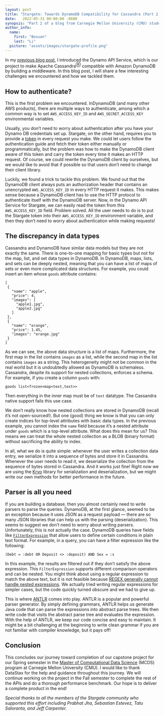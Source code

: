 ```yaml
---
layout: post
title: "Stargate: Towards DynamoDB Compatibility for Cassandra (Part 2)"
date:   2022-05-31 00:00:00 -0600
synopsis: "Part 2 of a blog from Carnegie Mellon University (CMU) students about their work on a DynamoDB-compatible API for Stargate."
author_info:
  name:
    first: "Boxuan"
    last: "Li"
  picture: "assets/images/stargate-profile.png"
---
```



In my [previous blog post](/2022/05/23/towards-dynamodb-compatibility-for-cassandra.html), I introduced the Dynamo API Service, which is our project to make Apache Cassandra<sup>Ⓡ</sup> compatible with Amazon DynamoDB by building a middleware. In this blog post, I will share a few interesting challenges we encountered and how we tackled them.

## How to authenticate?

This is the first problem we encountered. InDynamoDB (and many other AWS products), there are multiple ways to authenticate, among which a common way is to set `AWS_ACCESS_KEY_ID` and `AWS_SECRET_ACCESS_KEY` environmental variables.

Usually, you don’t need to worry about authentication after you have your Dynamo DB credentials set up. Stargate, on the other hand, requires you to provide a [token](https://stargate.io/docs/stargate/1.0/developers-guide/authnz.html) in every request you make. We could let users follow the authentication guide and fetch their token either manually or programmatically, but the problem was how to make the DynamoDB client aware of this token and carry the token every time it makes an HTTP request. Of course, we could rewrite the DynamoDB client by ourselves, but we would like to avoid that if possible so that users don’t need to change their client library.

Luckily, we found a trick to tackle this problem. We found out that the DynamoDB client always puts an authorization header that contains an unencrypted `AWS_ACCESS_KEY_ID` in every HTTP request it makes. This makes sense because a DynamoDB client has to use the HTTP protocol to authenticate itself with the DynamoDB server. Now, in the Dynamo API Service for Stargate, we can easily read the token from this `AWS_ACCESS_KEY_ID` field. Problem solved. All the user needs to do is to put the Stargate token into their `AWS_ACCESS_KEY_ID` environment variable, and then they don’t need to worry about authentication while making requests!

## The discrepancy in data types

Cassandra and DynamoDB have similar data models but they are not exactly the same. There is one-to-one mapping for basic types but not for the map, list, and set data types in DynamoDB. In DynamoDB, maps, lists, and sets can be deeply nested, meaning that you can have a list of maps of sets or even more complicated data structures. For example, you could insert an item whose `goods` attribute contains:

```
[
 {
   "name": "apple",
   "price": 4,
   "images": [
     "apple1.jpg",
     "apple2.jpg"
   ]
 },
 {
   "name": "orange",
   "price": 1.45,
   "images": "orange.jpg"
 }
]
```

As we can see, the above data structure is a list of maps. Furthermore, the first map in the list contains `images` as a list, while the second map in the list contains `images` as a string. This heterogeneity might not be common in the real world but it is undoubtedly allowed as DynamoDB is schemaless. Cassandra, despite its support for nested collections, enforces a schema. For example, if you create a column `goods` with:

```
goods list<frozen<map<text,text>>
```

Then everything in the inner map must be of `text` datatype. The Cassandra native support fails this use case.

We don’t really know how nested collections are stored in DynamoDB (recall it’s not open-sourced!). But one (good) thing we know is that you can only create indices for top-level attributes with basic data types. In the previous example, you cannot index the `name` field because it’s a nested attribute under `goods` which is a top-level attribute. What does this mean for us? This means we can treat the whole nested collection as a BLOB (binary format) without sacrificing the ability to index.

In all, what we do is quite simple: whenever the user writes a collection data entry, we serialize it into a sequence of bytes and store it in Cassandra. Whenever the user needs to read it, we deserialize the collection from the sequence of bytes stored in Cassandra. And it works just fine! Right now we are using the [Kryo](https://github.com/EsotericSoftware/kryo) library for serialization and deserialization, but we might write our own methods for better performance in the future.

## Parser is all you need

If you are building a database, then you almost certainly need to write parsers to parse the queries. DynamoDB, at the first glance, seemed to be an exception because it uses JSON as a request payload — there are so many JSON libraries that can help us with the parsing (deserialization). This seems to suggest we don’t need to worry about writing parsers. Unfortunately, this is not actually the case. DynamoDB queries have fields like [<code>FilterExpression</code>](https://docs.aws.amazon.com/amazondynamodb/latest/APIReference/API_Query.html#DDB-Query-request-FilterExpression) that allow users to define certain conditions in plain text format. For example, in a query, you can have a filter expression like the following:

```
(Debt = :debt OR Deposit <> :deposit) AND Sex = :s
```

In this example, the results are filtered out if they don’t satisfy the above expression. This `FilterExpression` supports different comparison operators and can be nested. You might think about using a regular expression to match the above text, but it is not feasible because [REGEX generally cannot handle nested expressions](https://stackoverflow.com/questions/133601/can-regular-expressions-be-used-to-match-nested-patterns). We actually tried writing regular expressions for simpler cases, but the code quickly turned obscure and we had to give up.

This is where [ANTLR](https://www.antlr.org/) comes into play. ANTLR is a popular and powerful parser generator. By simply defining grammars, ANTLR helps us generate Java code that can parse the expressions into abstract parse trees. We then write code that visits the abstract parse tree and evaluates the expression. With the help of ANTLR, we keep our code concise and easy to maintain. It might be a bit challenging at the beginning to write clean grammar if you are not familiar with compiler knowledge, but it pays off!


## Conclusion

This concludes our journey toward completion of our capstone project for our Spring semester in the [Master of Computational Data Science](https://mcds.cs.cmu.edu/) (MCDS) program at Carnegie Mellon University (CMU). I would like to thank DataStax for the help and guidance throughout this journey. We will continue working on the project in the Fall semester to complete the rest of the APIs and do a thorough performance benchmark. Our hope is to deliver a complete product in the end!

*Special thanks to all the members of the Stargate community who supported this effort including Prabhat Jha, Sebastian Estevez, Tatu Saloranta, and Jeff Carpenter.*

